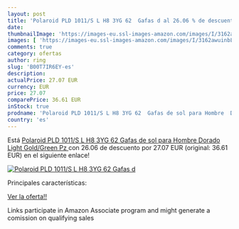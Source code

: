 ```yaml
---
layout: post
title: 'Polaroid PLD 1011/S L H8 3YG 62  Gafas d al 26.06 % de descuento'
date: 
thumbnailImage: 'https://images-eu.ssl-images-amazon.com/images/I/3162awuinbL._SL200_.jpg'
images: [ 'https://images-eu.ssl-images-amazon.com/images/I/3162awuinbL._SL200_.jpg' ]
comments: true
category: ofertas
author: ring
slug: 'B00T7IR6EY-es'
description:
actualPrice: 27.07 EUR
currency: EUR
price: 27.07
comparePrice: 36.61 EUR
inStock: true
prodname: 'Polaroid PLD 1011/S L H8 3YG 62  Gafas de sol para Hombre  Dorado  Light Gold/Green Pz  '
country: 'es'
---
```


Está [Polaroid PLD 1011/S L H8 3YG 62  Gafas de sol para Hombre  Dorado  Light Gold/Green Pz  ](https://www.amazon.es/dp/B00T7IR6EY/?tag=tolees-21) con 26.06 de descuento por 27.07 EUR (original: 36.61 EUR) en el siguiente enlace!

[![Polaroid PLD 1011/S L H8 3YG 62  Gafas d](https://images-eu.ssl-images-amazon.com/images/I/3162awuinbL._SL200_.jpg)](https://www.amazon.es/dp/B00T7IR6EY/?tag=tolees-21)

Principales características:


[Ver la oferta!!](https://www.amazon.es/dp/B00T7IR6EY/?tag=tolees-21)

Links participate in Amazon Associate program and might generate a comission on qualifying sales


